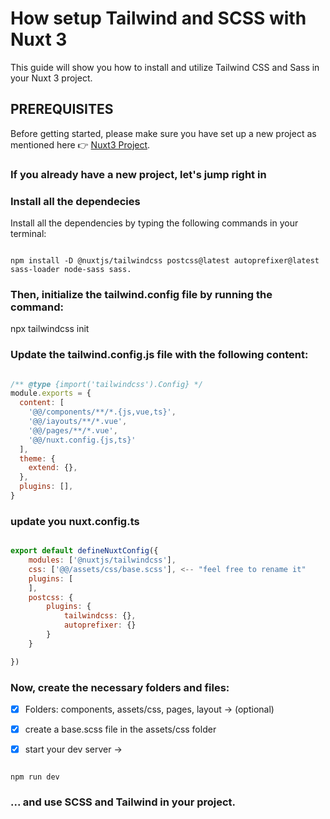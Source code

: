 # How setup Tailwind and SCSS with Nuxt 3

This guide will show you how to install and utilize Tailwind CSS and Sass in your Nuxt 3 project.

## PREREQUISITES

Before getting started, please make sure you have set up a new project as mentioned here 👉 [Nuxt3 Project](newProjectNuxt3.md).

### If you already have a new project, let's jump right in

### Install all the dependecies 

Install all the dependencies by typing the following commands in your terminal:

```

npm install -D @nuxtjs/tailwindcss postcss@latest autoprefixer@latest
sass-loader node-sass sass.

```

### Then, initialize the tailwind.config file by running the command:

npx tailwindcss init

### Update the tailwind.config.js file with the following content:

```javascript

/** @type {import('tailwindcss').Config} */
module.exports = {
  content: [
    '@@/components/**/*.{js,vue,ts}',
    '@@/iayouts/**/*.vue',
    '@@/pages/**/*.vue',
    '@@/nuxt.config.{js,ts}'
  ],
  theme: {
    extend: {},
  },
  plugins: [],
}

```

### update you nuxt.config.ts

```javascript

export default defineNuxtConfig({
    modules: ['@nuxtjs/tailwindcss'],
    css: ['@@/assets/css/base.scss'], <-- "feel free to rename it"
    plugins: [
    ],
    postcss: {
        plugins: {
            tailwindcss: {},
            autoprefixer: {}
        }
    }

})

```

### Now, create the necessary folders and files:

- [x] Folders: components, assets/css, pages, layout -> (optional)

- [x] create a base.scss file in the assets/css folder

- [x] start your dev server ->

``` 

npm run dev 

```

### ... and use SCSS and Tailwind in your project.

